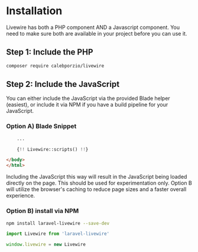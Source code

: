 # Installation
Livewire has both a PHP component AND a Javascript component. You need to make sure both are available in your project before you can use it.

## Step 1: Include the PHP
```bash
composer require calebporzio/livewire
```

## Step 2: Include the JavaScript
You can either include the JavaScript via the provided Blade helper (easiest), or include it via NPM if you have a build pipeline for your JavaScript.

### Option A) Blade Snippet

<div title="Component"><div title="Component__class"><div char="fade">

```html
    ...
```
</div>

```php
    {!! Livewire::scripts() !!}
```
<div char="fade">

```html
</body>
</html>
```
</div></div></div>

<div title="Warning"><div title="Warning__content">

Including the JavaScript this way will result in the JavaScript being loaded directly on the page. This should be used for experimentation only. Option B will utilize the browser's caching to reduce page sizes and a faster overall experience.
</div></div>

### Option B) install via NPM

```bash
npm install laravel-livewire --save-dev
```

```js
import Livewire from 'laravel-livewire'

window.livewire = new Livewire
```
